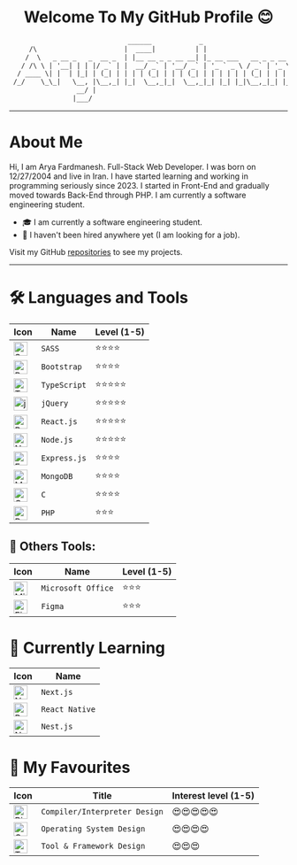 <h1 align="center">
  Welcome To My GitHub Profile 😊
</h1>

```txt
                              ______            _                                 _     
     /\                      |  ____|          | |                               | |    
    /  \   _ __ _   _  __ _  | |__ __ _ _ __ __| |_ __ ___   __ _ _ __   ___  ___| |__  
   / /\ \ | '__| | | |/ _` | |  __/ _` | '__/ _` | '_ ` _ \ / _` | '_ \ / _ \/ __| '_ \ 
  / ____ \| |  | |_| | (_| | | | | (_| | | | (_| | | | | | | (_| | | | |  __/\__ \ | | |
 /_/    \_\_|   \__, |\__,_| |_|  \__,_|_|  \__,_|_| |_| |_|\__,_|_| |_|\___||___/_| |_|
                 __/ |                                                                  
                |___/                                                                   
```

---

# About Me

Hi, I am Arya Fardmanesh. Full-Stack Web Developer.
I was born on 12/27/2004 and live in Iran. I have started learning and working in programming seriously since 2023. I started in Front-End and gradually moved towards Back-End through PHP. I am currently a software engineering student.

- 🎓 I am currently a software engineering student.
- 💼 I haven't been hired anywhere yet (I am looking for a job).

Visit my GitHub [repositories](https://github.com/AryaFardmanesh?tab=repositories) to see my projects.

---

# 🛠️ Languages and Tools

|Icon|Name|Level (1-5)|
|----|----|-----------|
|<img src="https://img.icons8.com/?size=256&id=QBqFNfPPB2Kx&format=png" width="25" height="25" alt="SASS Logo" title="SASS/SCSS" />|`SASS`|⭐⭐⭐⭐|
|<img src="https://img.icons8.com/?size=256&id=g9mmSxx3SwAI&format=png" width="25" height="25" alt="Bootstrap Logo" title="Bootstrap" />|`Bootstrap`|⭐⭐⭐⭐|
|<img src="https://img.icons8.com/?size=256&id=wpZmKzk11AzJ&format=png" width="25" height="25" alt="TypeScript Logo" title="TypeScript" />|`TypeScript`|⭐⭐⭐⭐⭐|
|<img src="https://img.icons8.com/?size=256w&id=HKNzD81eiiSc&format=png" width="25" height="25" alt="jQuery Logo" title="jQuery" />|`jQuery`|⭐⭐⭐⭐⭐|
|<img src="https://img.icons8.com/?size=256&id=wPohyHO_qO1a&format=png" width="25" height="25" alt="React.js Logo" title="React.js" />|`React.js`|⭐⭐⭐⭐⭐|
|<img src="https://img.icons8.com/?size=256&id=54087&format=png" width="25" height="25" alt="Node.js Logo" title="Node.js" />|`Node.js`|⭐⭐⭐⭐⭐|
|<img src="https://img.icons8.com/?size=256&id=WNoJgbzDr3i2&format=png" width="25" height="25" alt="Express.js Logo" title="Express.js" />|`Express.js`|⭐⭐⭐⭐|
|<img src="https://img.icons8.com/?size=256&id=74402&format=png" width="25" height="25" alt="MongoDB Logo" title="MongoDB" />|`MongoDB`|⭐⭐⭐⭐|
|<img src="https://img.icons8.com/?size=256&id=shQTXiDQiQVR&format=png" width="25" height="25" alt="C Logo" title="C Programming Language" />|`C`|⭐⭐⭐⭐|
|<img src="https://img.icons8.com/?size=256w&id=f0R4xVI4Sc8O&format=png" width="25" height="25" alt="PHP Logo" title="PHP Programming Language" />|`PHP`|⭐⭐⭐|

## 🧰 Others Tools:

|Icon|Name|Level (1-5)|
|----|----|-----------|
|<img src="https://img.icons8.com/?size=256&id=vIbsCQXkSp6l&format=png" width="25" height="25" alt="Microsoft Office Logo" title="Microsoft Office" />|`Microsoft Office`|⭐⭐⭐|
|<img src="https://img.icons8.com/?size=256&id=zfHRZ6i1Wg0U&format=png" width="25" height="25" alt="Figma Logo" title="Figma" />|`Figma`|⭐⭐⭐|

# 📗 Currently Learning

|Icon|Name|
|----|----|
|<img src="https://img.icons8.com/?size=256&id=MWiBjkuHeMVq&format=png" width="25" height="25" alt="Next.js Logo" title="Next.js" />|`Next.js`|
|<img src="https://img.icons8.com/?size=256&id=123603&format=png" width="25" height="25" alt="React Native Logo" title="React Native" />|`React Native`|
|<img src="https://img.icons8.com/?size=256&id=9ESZMOeUioJS&format=png" width="25" height="25" alt="Nest.js Logo" title="Nest.js" />|`Nest.js`|

# 💎 My Favourites

|Icon|Title|Interest level (1-5)|
|----|-----|--------------|
|<img src="https://img.icons8.com/?size=256w&id=38992&format=png" width="25" height="25" alt="Binary File Logo" title="Compiler/Interpreter Design" />|`Compiler/Interpreter Design`|😍😍😍😍😍|
|<img src="https://img.icons8.com/?size=256w&id=QGeedI2KhNCQ&format=png" width="25" height="25" alt="Operating System Logo" title="Operating System Design" />|`Operating System Design`|😍😍😍😍|
|<img src="https://img.icons8.com/?size=256w&id=0yinrY6KTx1j&format=png" width="25" height="25" alt="Tool & Framework Logo" title="Tool & Framework Design" />|`Tool & Framework Design`|😍😍😍|
